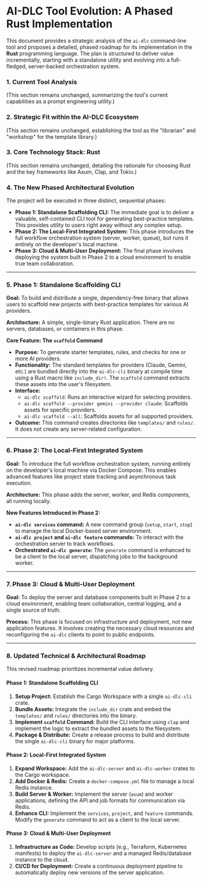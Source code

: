# AI-DLC Tool Evolution: A Phased Rust Implementation

This document provides a strategic analysis of the `ai-dlc` command-line tool and proposes a detailed, phased roadmap for its implementation in the **Rust** programming language. The plan is structured to deliver value incrementally, starting with a standalone utility and evolving into a full-fledged, server-backed orchestration system.

### 1. Current Tool Analysis

(This section remains unchanged, summarizing the tool's current capabilities as a prompt engineering utility.)

### 2. Strategic Fit within the AI-DLC Ecosystem

(This section remains unchanged, establishing the tool as the "librarian" and "workshop" for the template library.)

### 3. Core Technology Stack: Rust

(This section remains unchanged, detailing the rationale for choosing Rust and the key frameworks like Axum, Clap, and Tokio.)

### 4. The New Phased Architectural Evolution

The project will be executed in three distinct, sequential phases:

*   **Phase 1: Standalone Scaffolding CLI:** The immediate goal is to deliver a valuable, self-contained CLI tool for generating best-practice templates. This provides utility to users right away without any complex setup.
*   **Phase 2: The Local-First Integrated System:** This phase introduces the full workflow orchestration system (server, worker, queue), but runs it entirely on the developer's local machine.
*   **Phase 3: Cloud & Multi-User Deployment:** The final phase involves deploying the system built in Phase 2 to a cloud environment to enable true team collaboration.

---

### 5. Phase 1: Standalone Scaffolding CLI

**Goal:** To build and distribute a single, dependency-free binary that allows users to scaffold new projects with best-practice templates for various AI providers.

**Architecture:** A simple, single-binary Rust application. There are no servers, databases, or containers in this phase.

**Core Feature: The `scaffold` Command**

*   **Purpose:** To generate starter templates, rules, and checks for one or more AI providers.
*   **Functionality:** The standard templates for providers (Claude, Gemini, etc.) are bundled directly into the `ai-dlc-cli` binary at compile time using a Rust macro like `include_dir!`. The `scaffold` command extracts these assets into the user's filesystem.
*   **Interface:**
    *   `ai-dlc scaffold`: Runs an interactive wizard for selecting providers.
    *   `ai-dlc scaffold --provider gemini --provider claude`: Scaffolds assets for specific providers.
    *   `ai-dlc scaffold --all`: Scaffolds assets for all supported providers.
*   **Outcome:** This command creates directories like `templates/` and `rules/`. It does not create any server-related configuration.

---

### 6. Phase 2: The Local-First Integrated System

**Goal:** To introduce the full workflow orchestration system, running entirely on the developer's local machine via Docker Compose. This enables advanced features like project state tracking and asynchronous task execution.

**Architecture:** This phase adds the server, worker, and Redis components, all running locally.

**New Features Introduced in Phase 2:**
*   **`ai-dlc services` command:** A new command group (`setup`, `start`, `stop`) to manage the local Docker-based server environment.
*   **`ai-dlc project` and `ai-dlc feature` commands:** To interact with the orchestration server to track workflows.
*   **Orchestrated `ai-dlc generate`:** The `generate` command is enhanced to be a client to the local server, dispatching jobs to the background worker.

---

### 7. Phase 3: Cloud & Multi-User Deployment

**Goal:** To deploy the server and database components built in Phase 2 to a cloud environment, enabling team collaboration, central logging, and a single source of truth.

**Process:** This phase is focused on infrastructure and deployment, not new application features. It involves creating the necessary cloud resources and reconfiguring the `ai-dlc` clients to point to public endpoints.

---

### 8. Updated Technical & Architectural Roadmap

This revised roadmap prioritizes incremental value delivery.

#### Phase 1: Standalone Scaffolding CLI
1.  **Setup Project:** Establish the Cargo Workspace with a single `ai-dlc-cli` crate.
2.  **Bundle Assets:** Integrate the `include_dir` crate and embed the `templates/` and `rules/` directories into the binary.
3.  **Implement `scaffold` Command:** Build the CLI interface using `clap` and implement the logic to extract the bundled assets to the filesystem.
4.  **Package & Distribute:** Create a release process to build and distribute the single `ai-dlc-cli` binary for major platforms.

#### Phase 2: Local-First Integrated System
1.  **Expand Workspace:** Add the `ai-dlc-server` and `ai-dlc-worker` crates to the Cargo workspace.
2.  **Add Docker & Redis:** Create a `docker-compose.yml` file to manage a local Redis instance.
3.  **Build Server & Worker:** Implement the server (`axum`) and worker applications, defining the API and job formats for communication via Redis.
4.  **Enhance CLI:** Implement the `services`, `project`, and `feature` commands. Modify the `generate` command to act as a client to the local server.

#### Phase 3: Cloud & Multi-User Deployment
1.  **Infrastructure as Code:** Develop scripts (e.g., Terraform, Kubernetes manifests) to deploy the `ai-dlc-server` and a managed Redis/database instance to the cloud.
2.  **CI/CD for Deployment:** Create a continuous deployment pipeline to automatically deploy new versions of the server application.

